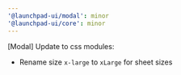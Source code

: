```yaml
---
'@launchpad-ui/modal': minor
'@launchpad-ui/core': minor
---
```


[Modal] Update to css modules:

- Rename size `x-large` to `xLarge` for sheet sizes
